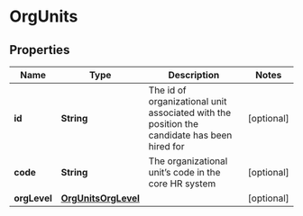 

# OrgUnits


## Properties

| Name | Type | Description | Notes |
|------------ | ------------- | ------------- | -------------|
|**id** | **String** | The id of organizational unit associated with the position the candidate has been hired for |  [optional] |
|**code** | **String** | The organizational unit’s code in the core HR system |  [optional] |
|**orgLevel** | [**OrgUnitsOrgLevel**](OrgUnitsOrgLevel.md) |  |  [optional] |



